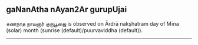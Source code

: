 ## gaNanAtha nAyan2Ar gurupUjai
கணநாத நாயனார் குருபூஜை is observed on Ārdrā nakṣhatram day of Mīna (solar) month (sunrise (default)/puurvaviddha (default)).



---
